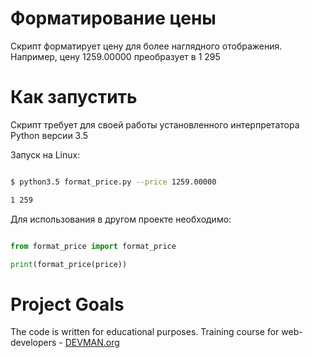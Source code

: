 # Форматирование цены

Скрипт форматирует цену для более наглядного отображения. Например, цену 1259.00000 преобразует в 1 295


# Как запустить

Скрипт требует для своей работы установленного интерпретатора Python версии 3.5

Запуск на Linux:

```bash

$ python3.5 format_price.py --price 1259.00000

1 259

```

Для использования в другом проекте необходимо:


```python

from format_price import format_price

print(format_price(price))

```



# Project Goals

The code is written for educational purposes. Training course for web-developers - [DEVMAN.org](https://devman.org)
